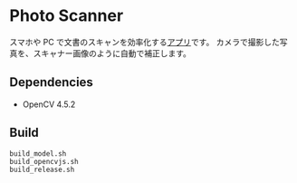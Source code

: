 # Photo Scanner
スマホや PC で文書のスキャンを効率化する[アプリ](https://marmooo.github.io/photo-scanner/)です。
カメラで撮影した写真を、スキャナー画像のように自動で補正します。

## Dependencies
- OpenCV 4.5.2

## Build
```
build_model.sh
build_opencvjs.sh
build_release.sh
```

